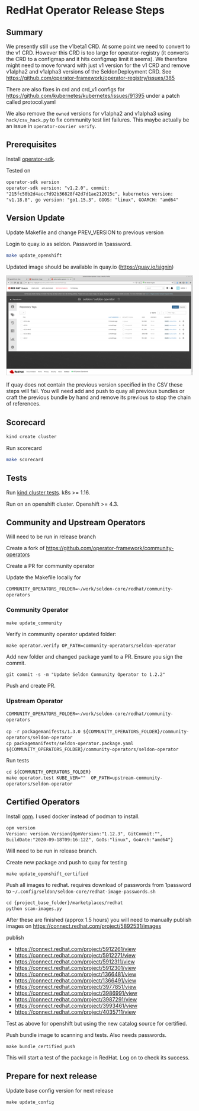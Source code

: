 # RedHat Operator Release Steps

## Summary

We presently still use the v1beta1 CRD. At some point we need to convert to the v1 CRD. However this CRD is too large for operator-registry (it converts the CRD to a configmap and it hits configmap limit it seems). We therefore might need to move forward with just v1 version for the v1 CRD and remove v1alpha2 and v1alpha3 versions of the SeldonDeployment CRD. See https://github.com/operator-framework/operator-registry/issues/385

There are also fixes in crd and crd_v1 configs for https://github.com/kubernetes/kubernetes/issues/91395 under a patch called protocol.yaml

We also remove the `owned` versions for v1alpha2 and v1alpha3 using `hack/csv_hack.py` to fix community test lint failures. This maybe actually be an issue in `operator-courier verify`.

## Prerequisites

Install [operator-sdk](https://sdk.operatorframework.io/).

Tested on

```
operator-sdk version
operator-sdk version: "v1.2.0", commit: "215fc50b2d4acc7d92b36828f42d7d1ae212015c", kubernetes version: "v1.18.8", go version: "go1.15.3", GOOS: "linux", GOARCH: "amd64"
```


## Version Update

Update Makefile and change PREV_VERSION to previous version

Login to quay.io as seldon. Password in 1password. 

```bash
make update_openshift
```

Updated image should be available in quay.io (https://quay.io/signin)

![quay-seldon](quay-seldon.png)

If quay does not contain the previous version specified in the CSV these steps will fail. You will need add and push to quay all previous bundles or craft the previous bundle by hand and remove its previous to stop the chain of references.

## Scorecard

```bash
kind create cluster
```

Run scorecard

```bash
make scorecard
```

## Tests

Run [kind cluster tests](./openshift/tests/README.md). k8s >= 1.16.

Run on an openshift cluster. Openshift >= 4.3.

## Community and Upstream Operators

Will need to be run in release branch

Create a fork of https://github.com/operator-framework/community-operators

Create a PR for community operator

Update the Makefile locally for 

```
COMMUNITY_OPERATORS_FOLDER=~/work/seldon-core/redhat/community-operators
```

### Community Operator

```
make update_community
```

Verify in community operator updated folder:

```
make operator.verify OP_PATH=community-operators/seldon-operator
```

Add new folder and changed package yaml to a PR. Ensure you sign the commit.

```
git commit -s -m "Update Seldon Community Operator to 1.2.2"
```

Push and create PR.

### Upstream Operator

```
COMMUNITY_OPERATORS_FOLDER=~/work/seldon-core/redhat/community-operators

cp -r packagemanifests/1.3.0 ${COMMUNITY_OPERATORS_FOLDER}/community-operators/seldon-operator
cp packagemanifests/seldon-operator.package.yaml ${COMMUNITY_OPERATORS_FOLDER}/community-operators/seldon-operator
```

Run tests

```
cd ${COMMUNITY_OPERATORS_FOLDER}
make operator.test KUBE_VER=""  OP_PATH=upstream-community-operators/seldon-operator
```

## Certified Operators

Install [opm](https://docs.openshift.com/container-platform/4.6/cli_reference/opm-cli.html#opm-cli). I used docker instead of podman to install.

```
opm version
Version: version.Version{OpmVersion:"1.12.3", GitCommit:"", BuildDate:"2020-09-18T09:16:12Z", GoOs:"linux", GoArch:"amd64"}
```

Will need to be run in release branch.

Create new package and push to quay for testing

```
make update_openshift_certified
```

Push all images to redhat. requires download of passwords from 1password to `~/.config/seldon/seldon-core/redhat-image-passwords.sh`

```
cd {project_base_folder}/marketplaces/redhat
python scan-images.py
```

After these are finished (approx 1.5 hours) you will need to manually publish images on https://connect.redhat.com/project/5892531/images

publish

 * https://connect.redhat.com/project/5912261/view
 * https://connect.redhat.com/project/5912271/view
 * https://connect.redhat.com/project/5912311/view
 * https://connect.redhat.com/project/5912301/view
 * https://connect.redhat.com/project/1366481/view
 * https://connect.redhat.com/project/1366491/view
 * https://connect.redhat.com/project/3977851/view
 * https://connect.redhat.com/project/3986991/view
 * https://connect.redhat.com/project/3987291/view
 * https://connect.redhat.com/project/3993461/view
 * https://connect.redhat.com/project/4035711/view


Test as above for openshift but using the new catalog source for certified. 


Push bundle image to scanning and tests. Also needs passwords.

```
make bundle_certified_push
```

This will start a test of the package in RedHat. Log on to check its success.

## Prepare for next release

Update base config version for next release

```
make update_config
```

